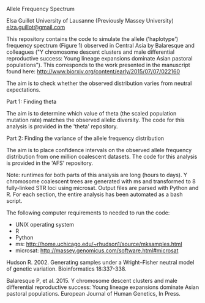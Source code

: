 Allele Frequency Spectrum

Elsa Guillot
University of Lausanne
(Previously Massey University)
elza.guillot@gmail.com


This repository contains the code to simulate the allele ('haplotype') frequency spectrum (Figure 1) observed in Central Asia by Balaresque and colleagues ("Y chromosome descent clusters and male differential reproductive success: Young lineage expansions dominate Asian pastoral populations"). This corresponds to the work presented in the manuscript found here: http://www.biorxiv.org/content/early/2015/07/07/022160

The aim is to check whether the observed distribution varies from neutral expectations.

Part 1: Finding theta

The aim is to determine which value of theta (the scaled population mutation rate) matches the observed allelic diversity.  The code for this analysis is provided in the 'theta' repository.

Part 2: Finding the variance of the allele frequency distribution

The aim is to place confidence intervals on the observed allele frequency distribution from one million coalescent datasets.  The code for this analysis is provided in the 'AFS' repository.

Note: runtimes for both parts of this analysis are long (hours to days).  Y chromosome coalescent trees are generated with ms and transformed to 8 fully-linked STR loci using microsat.  Output files are parsed with Python and R.  For each section, the entire analysis has been automated as a bash script.

The following computer requirements to needed to run the code:

- UNIX operating system
- R
- Python
- ms: http://home.uchicago.edu/~rhudson1/source/mksamples.html
- microsat: http://massey.genomicus.com/software.html#microsat

Hudson R. 2002. Generating samples under a Wright–Fisher neutral model of genetic variation. Bioinformatics 18:337-338.

Balaresque P, et al. 2015. Y chromosome descent clusters and male differential reproductive success: Young lineage expansions dominate Asian pastoral populations. European Journal of Human Genetics, In Press.
